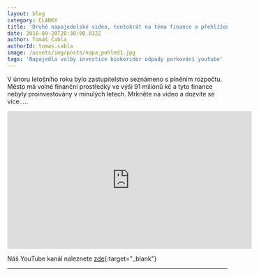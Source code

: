 ```yaml
---
layout: blog
category: CLANKY
title: 'Druhé napajedelské video, tentokrát na téma finance a přehlížené problémy'
date: 2018-09-20T20:30:00.032Z
author: Tomáš Čabla
authorId: tomas.cabla
image: /assets/img/posts/napa_pohled1.jpg
tags: 'Napajedla volby investice biokoridor odpady parkování youtube'
---
```


V únoru letošního roku bylo zastupitelstvo seznámeno s plněním rozpočtu. 
Město má volné finanční prostředky ve výši 91 miliónů kč a tyto finance nebyly proinvestovány v minulých letech.
Mrkněte na video a dozvíte se více.....

<iframe width="560" height="315" src="https://www.youtube.com/embed/_fYgs-3ihck" frameborder="0" allow="autoplay; encrypted-media" allowfullscreen></iframe>

Náš YouTube kanál naleznete [zde](https://www.youtube.com/channel/UCgoN2Mo3r-xe0iO6N5HRWHA){:target="_blank"}

- - -
